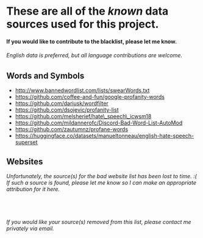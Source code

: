 # **These are all of the *known* data sources used for this project.**

#### If you would like to contribute to the blacklist, please let me know. 
###### *English data is preferred, but all language contributions are welcome.*

## Words and Symbols 
* http://www.bannedwordlist.com/lists/swearWords.txt
* https://github.com/coffee-and-fun/google-profanity-words
* https://github.com/dariusk/wordfilter
* https://github.com/dsojevic/profanity-list
* https://github.com/melsherief/hate\_speech\_icwsm18
* https://github.com/mildannerofc/Discord-Bad-Word-List-AutoMod
* https://github.com/zautumnz/profane-words
* https://huggingface.co/datasets/manueltonneau/english-hate-speech-superset

## Websites
*Unfortunately, the source(s) for the bad website list has been lost to time. :(* <br/>
*If such a source is found, please let me know so I can make an appropriate attribution for it here.* <br/>

###### <br/>

###### If you would like your source(s) removed from this list, please contact me privately via email.



